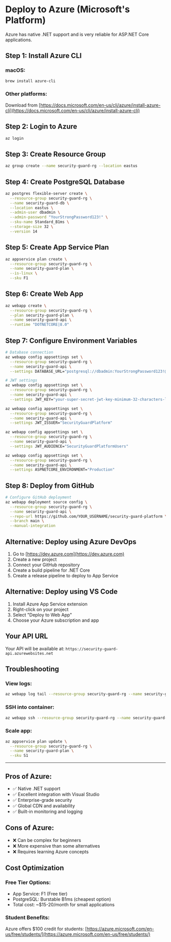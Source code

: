 # Deploy to Azure (Microsoft's Platform)

Azure has native .NET support and is very reliable for ASP.NET Core applications.

## Step 1: Install Azure CLI

### macOS:
```bash
brew install azure-cli
```

### Other platforms:
Download from [https://docs.microsoft.com/en-us/cli/azure/install-azure-cli](https://docs.microsoft.com/en-us/cli/azure/install-azure-cli)

## Step 2: Login to Azure

```bash
az login
```

## Step 3: Create Resource Group

```bash
az group create --name security-guard-rg --location eastus
```

## Step 4: Create PostgreSQL Database

```bash
az postgres flexible-server create \
  --resource-group security-guard-rg \
  --name security-guard-db \
  --location eastus \
  --admin-user dbadmin \
  --admin-password "YourStrongPassword123!" \
  --sku-name Standard_B1ms \
  --storage-size 32 \
  --version 14
```

## Step 5: Create App Service Plan

```bash
az appservice plan create \
  --resource-group security-guard-rg \
  --name security-guard-plan \
  --is-linux \
  --sku F1
```

## Step 6: Create Web App

```bash
az webapp create \
  --resource-group security-guard-rg \
  --plan security-guard-plan \
  --name security-guard-api \
  --runtime "DOTNETCORE|8.0"
```

## Step 7: Configure Environment Variables

```bash
# Database connection
az webapp config appsettings set \
  --resource-group security-guard-rg \
  --name security-guard-api \
  --settings DATABASE_URL="postgresql://dbadmin:YourStrongPassword123!@security-guard-db.postgres.database.azure.com:5432/postgres"

# JWT settings
az webapp config appsettings set \
  --resource-group security-guard-rg \
  --name security-guard-api \
  --settings JWT_KEY="your-super-secret-jwt-key-minimum-32-characters-long"

az webapp config appsettings set \
  --resource-group security-guard-rg \
  --name security-guard-api \
  --settings JWT_ISSUER="SecurityGuardPlatform"

az webapp config appsettings set \
  --resource-group security-guard-rg \
  --name security-guard-api \
  --settings JWT_AUDIENCE="SecurityGuardPlatformUsers"

az webapp config appsettings set \
  --resource-group security-guard-rg \
  --name security-guard-api \
  --settings ASPNETCORE_ENVIRONMENT="Production"
```

## Step 8: Deploy from GitHub

```bash
# Configure GitHub deployment
az webapp deployment source config \
  --resource-group security-guard-rg \
  --name security-guard-api \
  --repo-url https://github.com/YOUR_USERNAME/security-guard-platform \
  --branch main \
  --manual-integration
```

## Alternative: Deploy using Azure DevOps

1. Go to [https://dev.azure.com](https://dev.azure.com)
2. Create a new project
3. Connect your GitHub repository
4. Create a build pipeline for .NET Core
5. Create a release pipeline to deploy to App Service

## Alternative: Deploy using VS Code

1. Install Azure App Service extension
2. Right-click on your project
3. Select "Deploy to Web App"
4. Choose your Azure subscription and app

## Your API URL

Your API will be available at: `https://security-guard-api.azurewebsites.net`

## Troubleshooting

### View logs:
```bash
az webapp log tail --resource-group security-guard-rg --name security-guard-api
```

### SSH into container:
```bash
az webapp ssh --resource-group security-guard-rg --name security-guard-api
```

### Scale app:
```bash
az appservice plan update \
  --resource-group security-guard-rg \
  --name security-guard-plan \
  --sku S1
```

---

## Pros of Azure:
- ✅ Native .NET support
- ✅ Excellent integration with Visual Studio
- ✅ Enterprise-grade security
- ✅ Global CDN and availability
- ✅ Built-in monitoring and logging

## Cons of Azure:
- ❌ Can be complex for beginners
- ❌ More expensive than some alternatives
- ❌ Requires learning Azure concepts

## Cost Optimization

### Free Tier Options:
- App Service: F1 (Free tier)
- PostgreSQL: Burstable B1ms (cheapest option)
- Total cost: ~$15-20/month for small applications

### Student Benefits:
Azure offers $100 credit for students: [https://azure.microsoft.com/en-us/free/students/](https://azure.microsoft.com/en-us/free/students/)
